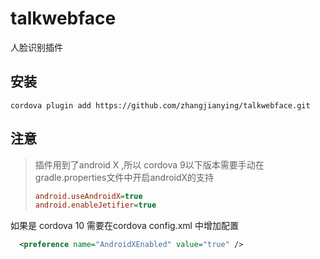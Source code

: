 # talkwebface

人脸识别插件



## 安装

```shell
cordova plugin add https://github.com/zhangjianying/talkwebface.git
```



## 注意

>  插件用到了android X ,所以 cordova 9以下版本需要手动在 gradle.properties文件中开启androidX的支持
>
> ```ini
> android.useAndroidX=true
> android.enableJetifier=true
> ```

如果是 cordova 10 需要在cordova config.xml 中增加配置

```xml
  <preference name="AndroidXEnabled" value="true" />
```

